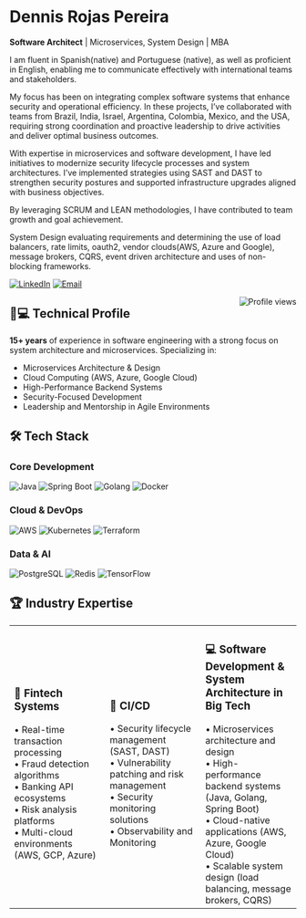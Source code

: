 # Dennis Rojas Pereira  
**Software Architect** | Microservices, System Design | MBA  

I am fluent in Spanish(native) and Portuguese (native), as well as proficient in English, enabling me to communicate effectively with international teams and stakeholders.

My focus has been on integrating complex software systems that enhance security and operational efficiency. In these projects, I’ve collaborated with teams from Brazil, India, Israel, Argentina, Colombia, Mexico, and the USA, requiring strong coordination and proactive leadership to drive activities and deliver optimal business outcomes.

With expertise in microservices and software development, I have led initiatives to modernize security lifecycle processes and system architectures. I’ve implemented strategies using SAST and DAST to strengthen security postures and supported infrastructure upgrades aligned with business objectives.

By leveraging SCRUM and LEAN methodologies, I have contributed to team growth and goal achievement. 

System Design evaluating requirements and determining the use of load balancers, rate limits, oauth2, vendor clouds(AWS, Azure and Google), message brokers, CQRS, event driven architecture and uses of non-blocking frameworks.

[![LinkedIn](https://img.shields.io/badge/-Connect%20on%20LinkedIn-blue?style=for-the-badge&logo=linkedin)](https://www.linkedin.com/in/dennis-rojas-5503b138)
[![Email](https://img.shields.io/badge/-Reach%20via%20Email-red?style=for-the-badge&logo=gmail)](mailto:dennisrojaspereira@gmail.com)

<img align="right" src="https://komarev.com/ghpvc/?username=dennisrojaspereira&color=blueviolet" alt="Profile views">

## 👨💻 Technical Profile

**15+ years** of experience in software engineering with a strong focus on system architecture and microservices. Specializing in:

- Microservices Architecture & Design
- Cloud Computing (AWS, Azure, Google Cloud)
- High-Performance Backend Systems
- Security-Focused Development
- Leadership and Mentorship in Agile Environments

## 🛠 Tech Stack

### **Core Development**
![Java](https://img.shields.io/badge/-Java-007396?logo=java&logoColor=white)
![Spring Boot](https://img.shields.io/badge/-Spring%20Boot-6DB33F?logo=spring&logoColor=white)
![Golang](https://img.shields.io/badge/-Go-00ADD8?logo=go&logoColor=white)
![Docker](https://img.shields.io/badge/-Docker-2496ED?logo=docker&logoColor=white)

### **Cloud & DevOps**
![AWS](https://img.shields.io/badge/-AWS-232F3E?logo=amazonaws&logoColor=white)
![Kubernetes](https://img.shields.io/badge/-Kubernetes-326CE5?logo=kubernetes&logoColor=white)
![Terraform](https://img.shields.io/badge/-Terraform-7B42BC?logo=terraform&logoColor=white)

### **Data & AI**
![PostgreSQL](https://img.shields.io/badge/-PostgreSQL-4169E1?logo=postgresql&logoColor=white)
![Redis](https://img.shields.io/badge/-Redis-DC382D?logo=redis&logoColor=white)
![TensorFlow](https://img.shields.io/badge/-TensorFlow-FF6F00?logo=tensorflow&logoColor=white)

## 🏆 Industry Expertise

<table>
  <tr>
       <td width="33%">
      <h3>🏦 Fintech Systems</h3>
      • Real-time transaction processing<br>
      • Fraud detection algorithms<br>
      • Banking API ecosystems<br>
      • Risk analysis platforms<br>
      • Multi-cloud environments (AWS, GCP, Azure)
    </td>
    <td width="33%">
      <h3>🔐 CI/CD </h3>
      • Security lifecycle management (SAST, DAST)<br>
      • Vulnerability patching and risk management<br>
      • Security monitoring solutions<br>
      • Observability and Monitoring
    </td>
    <td width="33%">
      <h3>💻 Software Development & System Architecture in Big Tech</h3>
      • Microservices architecture and design<br>
      • High-performance backend systems (Java, Golang, Spring Boot)<br>
      • Cloud-native applications (AWS, Azure, Google Cloud)<br>
      • Scalable system design (load balancing, message brokers, CQRS)
    </td>
  </tr>
</table>
